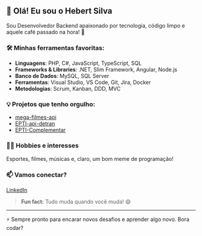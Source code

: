 ## 👋 Olá! Eu sou o Hebert Silva

Sou Desenvolvedor Backend apaixonado por tecnologia, código limpo e aquele café passado na hora! 🚀

### 🛠️ Minhas ferramentas favoritas:
- **Linguagens**: PHP, C#, JavaScript, TypeScript, SQL
- **Frameworks & Libraries**: .NET, Slim Framework, Angular, Node.js
- **Banco de Dados**: MySQL, SQL Server
- **Ferramentas**: Visual Studio, VS Code, Git, Jira, Docker
- **Metodologias**: Scrum, Kanban, DDD, MVC

### 💡 Projetos que tenho orgulho:
- [mega-filmes-api](#)
- [EPTI-api-detran](#)
- [EPTI-Complementar](#)

### 🏃‍♂️ Hobbies e interesses
Esportes, filmes, músicas e, claro, um bom meme de programação!

### 📫 Vamos conectar?
[LinkedIn](https://www.linkedin.com/in/hebertbelchior)

> **Fun fact:** Tudo muda quando você muda! 😄

---

⚡ Sempre pronto para encarar novos desafios e aprender algo novo. Bora codar? 
